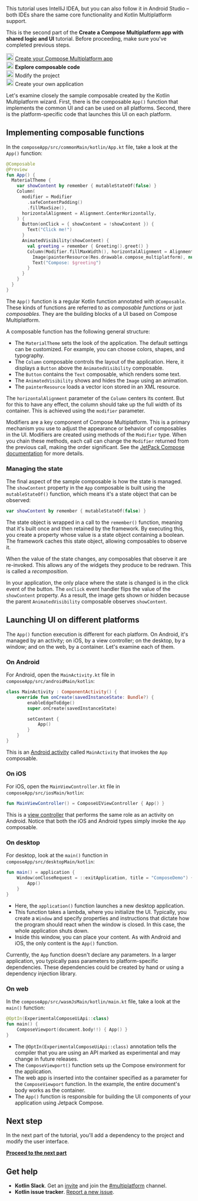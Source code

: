 [//]: # (title: Explore composable code)

<secondary-label ref="IntelliJ IDEA"/>
<secondary-label ref="Android Studio"/>

<tldr>
    <p>This tutorial uses IntelliJ IDEA, but you can also follow it in Android Studio – both IDEs share the same core functionality and Kotlin Multiplatform support.</p>
   <p>This is the second part of the <strong>Create a Compose Multiplatform app with shared logic and UI</strong> tutorial. Before proceeding, make sure you've completed previous steps.</p>
   <p><img src="icon-1-done.svg" width="20" alt="First step"/> <a href="compose-multiplatform-create-first-app.md">Create your Compose Multiplatform app</a><br/>
      <img src="icon-2.svg" width="20" alt="Second step"/> <strong>Explore composable code</strong><br/>
      <img src="icon-3-todo.svg" width="20" alt="Third step"/> Modify the project<br/>      
      <img src="icon-4-todo.svg" width="20" alt="Fourth step"/> Create your own application<br/>
  </p>
</tldr>

Let's examine closely the sample composable created by the Kotlin Multiplatform wizard. First, there is the
composable `App()` function that implements the common UI and can be used on all platforms. Second, there is the
platform-specific code that launches this UI on each platform.

## Implementing composable functions

In the `composeApp/src/commonMain/kotlin/App.kt` file, take a look at the `App()` function:

```kotlin
@Composable
@Preview
fun App() {
  MaterialTheme {
    var showContent by remember { mutableStateOf(false) }
    Column(
      modifier = Modifier
        .safeContentPadding()
        .fillMaxSize(),
      horizontalAlignment = Alignment.CenterHorizontally,
    ) {
      Button(onClick = { showContent = !showContent }) {
        Text("Click me!")
      }
      AnimatedVisibility(showContent) {
        val greeting = remember { Greeting().greet() }
        Column(Modifier.fillMaxWidth(), horizontalAlignment = Alignment.CenterHorizontally) {
          Image(painterResource(Res.drawable.compose_multiplatform), null)
          Text("Compose: $greeting")
        }
      }
    }
  }
}
```

The `App()` function is a regular Kotlin function annotated with `@Composable`. These kinds of functions are referred to
as _composable
functions_ or just _composables_. They are the building blocks of a UI based on Compose Multiplatform.

A composable function has the following general structure:

* The `MaterialTheme` sets the look of the application. The default settings can be customized. For example, you can
  choose colors, shapes, and typography.
* The `Column` composable controls the layout of the application. Here, it displays a `Button` above
  the `AnimatedVisibility` composable.
* The `Button` contains the `Text` composable, which renders some text.
* The `AnimatedVisibility` shows and hides the `Image` using an animation.
* The `painterResource` loads a vector icon stored in an XML resource.

The `horizontalAlignment` parameter of the `Column` centers its content. But for this to have any effect, the column
should take up the full width of its container. This is achieved using the `modifier` parameter.

Modifiers are a key component of Compose Multiplatform. This is a primary mechanism you use to adjust the appearance or
behavior of composables in the UI. Modifiers are created using methods of the `Modifier` type. When you chain these
methods, each call can change the `Modifier` returned from the previous call, making the order significant.
See the [JetPack Compose documentation](https://developer.android.com/jetpack/compose/modifiers) for more details.

### Managing the state

The final aspect of the sample composable is how the state is managed. The `showContent` property in the `App`
composable is built using the `mutableStateOf()` function, which means it's a state object that can be observed:

```kotlin
var showContent by remember { mutableStateOf(false) }
```

The state object is wrapped in a call to the `remember()` function, meaning that it's built once and then
retained by the framework. By executing this, you create a property whose value is a state object containing a boolean.
The framework caches this state object, allowing composables to observe it.

When the value of the state changes, any composables that observe it are re-invoked. This allows any of the widgets they
produce to be redrawn. This is called a _recomposition_.

In your application, the only place where the state is changed is in the click event of the button. The `onClick` event
handler flips the value of the `showContent` property. As a result, the image gets shown or hidden
because the parent `AnimatedVisibility` composable observes `showContent`.

## Launching UI on different platforms

The `App()` function execution is different for each platform. On Android, it's managed by an activity; on iOS, by a view 
controller; on the desktop, by a window; and on the web, by a container. Let's examine each of them.

### On Android

For Android, open the `MainActivity.kt` file in `composeApp/src/androidMain/kotlin`:

```kotlin
class MainActivity : ComponentActivity() {
    override fun onCreate(savedInstanceState: Bundle?) {
        enableEdgeToEdge()
        super.onCreate(savedInstanceState)

        setContent {
            App()
        }
    }
}
```

This is an [Android activity](https://developer.android.com/guide/components/activities/intro-activities)
called `MainActivity` that invokes the `App` composable.

### On iOS

For iOS, open the `MainViewController.kt` file in `composeApp/src/iosMain/kotlin`:

```kotlin
fun MainViewController() = ComposeUIViewController { App() }
```

This is a [view controller](https://developer.apple.com/documentation/uikit/view_controllers) that performs the same
role as an activity on Android. Notice that both the iOS and Android types simply invoke the `App` composable.

### On desktop

For desktop, look at the `main()` function in `composeApp/src/desktopMain/kotlin`:

```kotlin
fun main() = application {
    Window(onCloseRequest = ::exitApplication, title = "ComposeDemo") {
        App()
    }
}
```

* Here, the `application()` function launches a new desktop application.
* This function takes a lambda, where you initialize the UI. Typically, you create a `Window` and specify properties and
  instructions that dictate how the program should react when the window is closed. In this case, the whole application shuts down.
* Inside this window, you can place your content. As with Android and iOS, the only content is the `App()` function.

Currently, the `App` function doesn't declare any parameters. In a larger application, you typically pass parameters to
platform-specific dependencies. These dependencies could be created by hand or using a dependency injection library.

### On web

In the `composeApp/src/wasmJsMain/kotlin/main.kt` file, take a look at the `main()` function:

```kotlin
@OptIn(ExperimentalComposeUiApi::class)
fun main() {
    ComposeViewport(document.body!!) { App() }
}
```

* The `@OptIn(ExperimentalComposeUiApi::class)` annotation tells the compiler that you are using an API marked as
  experimental and may change in future releases.
* The `ComposeViewport()` function sets up the Compose environment for the application.
* The web app is inserted into the container specified as a parameter for the `ComposeViewport` function.
  In the example, the entire document's body works as the container.
* The `App()` function is responsible for building the UI components of your application using Jetpack Compose.

## Next step

In the next part of the tutorial, you'll add a dependency to the project and modify the user interface.

**[Proceed to the next part](compose-multiplatform-modify-project.md)**

## Get help

* **Kotlin Slack**. Get an [invite](https://surveys.jetbrains.com/s3/kotlin-slack-sign-up) and join
  the [#multiplatform](https://kotlinlang.slack.com/archives/C3PQML5NU) channel.
* **Kotlin issue tracker**. [Report a new issue](https://youtrack.jetbrains.com/newIssue?project=KT).
